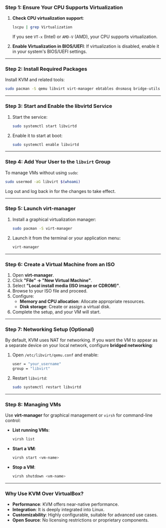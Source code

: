 ### Step 1: Ensure Your CPU Supports Virtualization
1. **Check CPU virtualization support**:
   ```bash
   lscpu | grep Virtualization
   ```
   If you see `VT-x` (Intel) or `AMD-V` (AMD), your CPU supports virtualization.

2. **Enable Virtualization in BIOS/UEFI**:
   If virtualization is disabled, enable it in your system's BIOS/UEFI settings.

---

### Step 2: Install Required Packages
Install KVM and related tools:
```bash
sudo pacman -S qemu libvirt virt-manager ebtables dnsmasq bridge-utils
```

---

### Step 3: Start and Enable the libvirtd Service
1. Start the service:
   ```bash
   sudo systemctl start libvirtd
   ```
2. Enable it to start at boot:
   ```bash
   sudo systemctl enable libvirtd
   ```

---

### Step 4: Add Your User to the `libvirt` Group
To manage VMs without using `sudo`:
```bash
sudo usermod -aG libvirt $(whoami)
```
Log out and log back in for the changes to take effect.

---

### Step 5: Launch virt-manager
1. Install a graphical virtualization manager:
   ```bash
   sudo pacman -S virt-manager
   ```
2. Launch it from the terminal or your application menu:
   ```bash
   virt-manager
   ```

---

### Step 6: Create a Virtual Machine from an ISO
1. Open **virt-manager**.
2. Click **"File" → "New Virtual Machine"**.
3. Select **"Local install media (ISO image or CDROM)"**.
4. Browse to your ISO file and proceed.
5. Configure:
   - **Memory and CPU allocation**: Allocate appropriate resources.
   - **Disk storage**: Create or assign a virtual disk.
6. Complete the setup, and your VM will start.

---

### Step 7: Networking Setup (Optional)
By default, KVM uses NAT for networking. If you want the VM to appear as a separate device on your local network, configure **bridged networking**:
1. Open `/etc/libvirt/qemu.conf` and enable:
   ```bash
   user = "your_username"
   group = "libvirt"
   ```
2. Restart `libvirtd`:
   ```bash
   sudo systemctl restart libvirtd
   ```

---

### Step 8: Managing VMs
Use **virt-manager** for graphical management or `virsh` for command-line control:
- **List running VMs**:
  ```bash
  virsh list
  ```
- **Start a VM**:
  ```bash
  virsh start <vm-name>
  ```
- **Stop a VM**:
  ```bash
  virsh shutdown <vm-name>
  ```

---

### Why Use KVM Over VirtualBox?
- **Performance**: KVM offers near-native performance.
- **Integration**: It is deeply integrated into Linux.
- **Customizability**: Highly configurable, suitable for advanced use cases.
- **Open Source**: No licensing restrictions or proprietary components.
